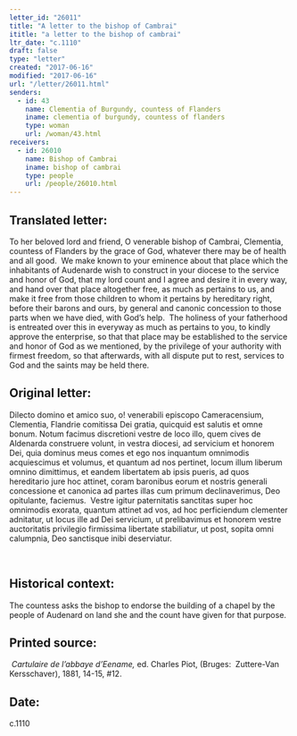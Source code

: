 ```yaml
---
letter_id: "26011"
title: "A letter to the bishop of Cambrai"
ititle: "a letter to the bishop of cambrai"
ltr_date: "c.1110"
draft: false
type: "letter"
created: "2017-06-16"
modified: "2017-06-16"
url: "/letter/26011.html"
senders:
  - id: 43
    name: Clementia of Burgundy, countess of Flanders
    iname: clementia of burgundy, countess of flanders
    type: woman
    url: /woman/43.html
receivers:
  - id: 26010
    name: Bishop of Cambrai
    iname: bishop of cambrai
    type: people
    url: /people/26010.html
---
```

<h2> Translated letter:</h2><p>To her beloved lord and friend, O venerable bishop of Cambrai, Clementia, countess of Flanders by the grace of God, whatever there may be of health and all good.&nbsp; We make known to your eminence about that place which the inhabitants of Audenarde wish to construct in your diocese to the service and honor of God, that my lord count and I agree and desire it in every way, and hand over that place altogether free, as much as pertains to us, and make it free from those children to whom it pertains by hereditary right, before their barons and ours, by general and canonic concession to those parts when we have died, with God’s help.&nbsp; The holiness of your fatherhood is entreated over this in everyway as much as pertains to you, to kindly approve the enterprise, so that that place may be established to the service and honor of God as we mentioned, by the privilege of your authority with firmest freedom, so that afterwards, with all dispute put to rest, services to God and the saints may be held there.&nbsp;</p><h2 class="mt-4"> Original letter:</h2><p>Dilecto domino et amico suo, o! venerabili episcopo Cameracensium, Clementia, Flandrie comitissa Dei gratia, quicquid est salutis et omne bonum. Notum facimus discretioni vestre de loco illo, quem cives de Aldenarda construere volunt, in vestra diocesi, ad servicium et honorem Dei, quia dominus meus comes et ego nos inquantum omnimodis acquiescimus et volumus, et quantum ad nos pertinet, locum illum liberum omnino dimittimus, et eandem libertatem ab ipsis pueris, ad quos hereditario jure hoc attinet, coram baronibus eorum et nostris generali concessione et canonica ad partes illas cum primum declinaverimus, Deo opitulante, faciemus.&nbsp; Vestre igitur paternitatis sanctitas super hoc omnimodis exorata, quantum attinet ad vos, ad hoc perficiendum clementer adnitatur, ut locus ille ad Dei servicium, ut prelibavimus et honorem vestre auctoritatis privilegio firmissima libertate stabiliatur, ut post, sopita omni calumpnia, Deo sanctisque inibi deserviatur.</p><p>&nbsp;</p><h2 class="mt-4"> Historical context:</h2><p>The countess asks the bishop to endorse the building of a chapel by the people of Audenard on land she and the count have given for that purpose.</p><h2 class="mt-4"> Printed source:</h2><p>&nbsp;<i>Cartulaire de l’abbaye d’Eename,</i> ed. Charles Piot, (Bruges:&nbsp; Zuttere-Van Kersschaver), 1881, 14-15, #12.</p><h2 class="mt-4"> Date:</h2>c.1110